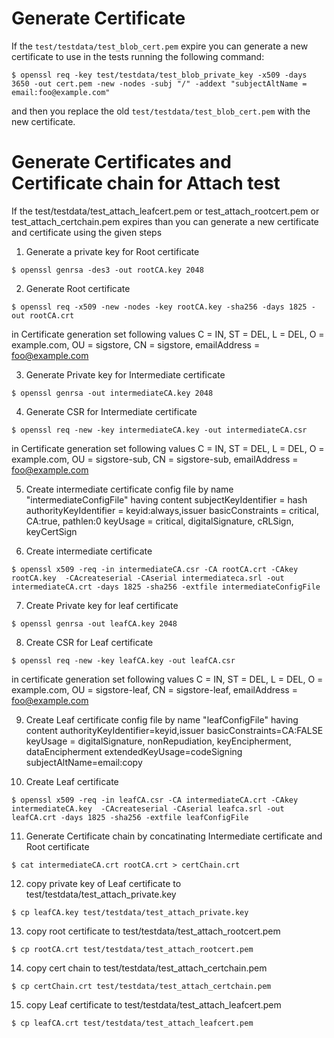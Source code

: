 # Generate Certificate

If the `test/testdata/test_blob_cert.pem` expire you can generate a new certificate to use in the tests running the
following command:

```shell
$ openssl req -key test/testdata/test_blob_private_key -x509 -days 3650 -out cert.pem -new -nodes -subj "/" -addext "subjectAltName = email:foo@example.com"
```

and then you replace the old `test/testdata/test_blob_cert.pem` with the new certificate.

# Generate Certificates and Certificate chain for Attach test
If the test/testdata/test_attach_leafcert.pem or test_attach_rootcert.pem or test_attach_certchain.pem expires than you can generate a new certificate and certificate using the given steps

1. Generate a private key for Root certificate

```shell
$ openssl genrsa -des3 -out rootCA.key 2048
```
2. Generate Root certificate

```shell
$ openssl req -x509 -new -nodes -key rootCA.key -sha256 -days 1825 -out rootCA.crt
```
   in Certificate generation set following values
   C = IN, ST = DEL, L = DEL, O = example.com, OU = sigstore, CN = sigstore, emailAddress = foo@example.com

3. Generate Private key for Intermediate certificate

```shell
$ openssl genrsa -out intermediateCA.key 2048
```
4. Generate CSR for Intermediate certificate

```shell
$ openssl req -new -key intermediateCA.key -out intermediateCA.csr
```
   in Certificate generation set following values
   C = IN, ST = DEL, L = DEL, O = example.com, OU = sigstore-sub, CN = sigstore-sub, emailAddress = foo@example.com

5. Create intermediate certificate config file by name "intermediateConfigFile" having content
   	subjectKeyIdentifier = hash
   	authorityKeyIdentifier = keyid:always,issuer
   	basicConstraints = critical, CA:true, pathlen:0
   	keyUsage = critical, digitalSignature, cRLSign, keyCertSign

6. Create intermediate certificate

```shell
$ openssl x509 -req -in intermediateCA.csr -CA rootCA.crt -CAkey rootCA.key  -CAcreateserial -CAserial intermediateca.srl -out intermediateCA.crt -days 1825 -sha256 -extfile intermediateConfigFile
```

7. Create Private key for leaf certificate

```shell
$ openssl genrsa -out leafCA.key 2048
```

8. Create CSR for Leaf certificate

```shell
$ openssl req -new -key leafCA.key -out leafCA.csr
```
   in certificate generation set following values
   C = IN, ST = DEL, L = DEL, O = example.com, OU = sigstore-leaf, CN = sigstore-leaf, emailAddress = foo@example.com

9. Create Leaf certificate config file by name "leafConfigFile" having content
        authorityKeyIdentifier=keyid,issuer
        basicConstraints=CA:FALSE
        keyUsage = digitalSignature, nonRepudiation, keyEncipherment, dataEncipherment
        extendedKeyUsage=codeSigning
        subjectAltName=email:copy

10. Create Leaf certificate

```shell
$ openssl x509 -req -in leafCA.csr -CA intermediateCA.crt -CAkey intermediateCA.key  -CAcreateserial -CAserial leafca.srl -out leafCA.crt -days 1825 -sha256 -extfile leafConfigFile
```

11. Generate Certificate chain by concatinating Intermediate certificate and Root certificate

```shell
$ cat intermediateCA.crt rootCA.crt > certChain.crt
```

12. copy private key of Leaf certificate to test/testdata/test_attach_private.key

```shell
$ cp leafCA.key test/testdata/test_attach_private.key
```

13. copy root certificate to test/testdata/test_attach_rootcert.pem

```shell
$ cp rootCA.crt test/testdata/test_attach_rootcert.pem
```

14. copy cert chain to test/testdata/test_attach_certchain.pem

```shell
$ cp certChain.crt test/testdata/test_attach_certchain.pem
```

15. copy Leaf certificate to test/testdata/test_attach_leafcert.pem

```shell
$ cp leafCA.crt test/testdata/test_attach_leafcert.pem
```
